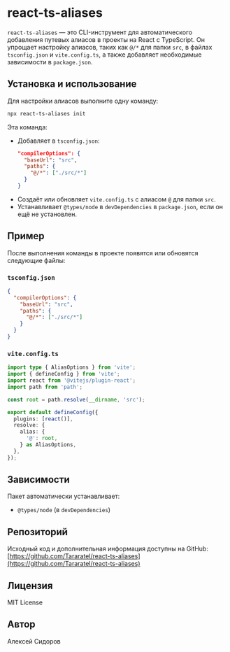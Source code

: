 # react-ts-aliases

`react-ts-aliases` — это CLI-инструмент для автоматического добавления путевых алиасов в проекты на React с TypeScript. Он упрощает настройку алиасов, таких как `@/*` для папки `src`, в файлах `tsconfig.json` и `vite.config.ts`, а также добавляет необходимые зависимости в `package.json`.

## Установка и использование

Для настройки алиасов выполните одну команду:

```bash
npx react-ts-aliases init
```

Эта команда:
- Добавляет в `tsconfig.json`:
  ```json
  "compilerOptions": {
    "baseUrl": "src",
    "paths": {
      "@/*": ["./src/*"]
    }
  }
  ```
- Создаёт или обновляет `vite.config.ts` с алиасом `@` для папки `src`.
- Устанавливает `@types/node` в `devDependencies` в `package.json`, если он ещё не установлен.

## Пример

После выполнения команды в проекте появятся или обновятся следующие файлы:

### `tsconfig.json`
```json
{
  "compilerOptions": {
    "baseUrl": "src",
    "paths": {
      "@/*": ["./src/*"]
    }
  }
}
```

### `vite.config.ts`
```typescript
import type { AliasOptions } from 'vite';
import { defineConfig } from 'vite';
import react from '@vitejs/plugin-react';
import path from 'path';

const root = path.resolve(__dirname, 'src');

export default defineConfig({
  plugins: [react()],
  resolve: {
    alias: {
      '@': root,
    } as AliasOptions,
  },
});
```

## Зависимости

Пакет автоматически устанавливает:
- `@types/node` (в `devDependencies`)

## Репозиторий

Исходный код и дополнительная информация доступны на GitHub: [https://github.com/Tararatel/react-ts-aliases](https://github.com/Tararatel/react-ts-aliases)

## Лицензия

MIT License

## Автор

Алексей Сидоров